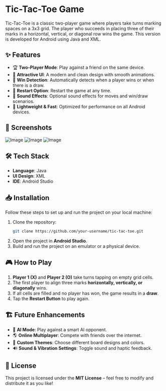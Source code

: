 # Tic-Tac-Toe Game
Tic-Tac-Toe is a classic two-player game where players take turns marking spaces on a 3x3 grid. The player who succeeds in placing three of their marks in a horizontal, vertical, or diagonal row wins the game. This version is developed for Android using Java and XML.

## ✨ Features
- 🏆 **Two-Player Mode**: Play against a friend on the same device.
- 🎨 **Attractive UI**: A modern and clean design with smooth animations.
- 📜 **Win Detection**: Automatically detects when a player wins or when there is a draw.
- 🔄 **Restart Option**: Restart the game at any time.
- 🎵 **Sound Effects**: Optional sound effects for moves and win/draw scenarios.
- 🚀 **Lightweight & Fast**: Optimized for performance on all Android devices.

## 📱 Screenshots
![Image](https://github.com/user-attachments/assets/794e533e-de5d-4e62-b355-a3f0fbc23337)  ![Image](https://github.com/user-attachments/assets/04017268-a9df-4fef-bd59-53de69939d77) ![Image](https://github.com/user-attachments/assets/1d14fc6c-70ca-4a15-9981-a65a812e3d6e)

## 🛠️ Tech Stack
- **Language**: Java
- **UI Design**: XML
- **IDE**: Android Studio

## 📥 Installation
Follow these steps to set up and run the project on your local machine:

1. Clone the repository:
   ```bash
   git clone https://github.com/your-username/tic-tac-toe.git
   ```
2. Open the project in **Android Studio**.
3. Build and run the project on an emulator or a physical device.

## 🎮 How to Play
1. **Player 1 (X)** and **Player 2 (O)** take turns tapping on empty grid cells.
2. The first player to align three marks **horizontally, vertically, or diagonally** wins.
3. If all cells are filled and no player has won, the game results in a **draw**.
4. Tap the **Restart Button** to play again.

## 🏗️ Future Enhancements
- 🧠 **AI Mode**: Play against a smart AI opponent.
- 🌎 **Online Multiplayer**: Compete with friends over the internet.
- 🎨 **Custom Themes**: Choose different board designs and colors.
- 🔊 **Sound & Vibration Settings**: Toggle sound and haptic feedback.


## 📜 License
This project is licensed under the **MIT License** – feel free to modify and distribute it as you like!


